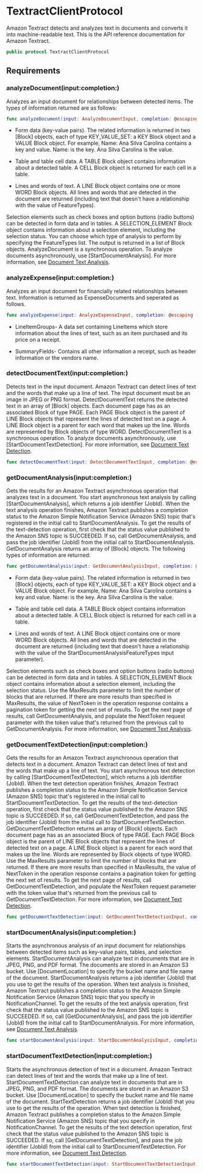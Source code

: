 # TextractClientProtocol

Amazon Textract detects and analyzes text in documents and converts it into machine-readable text. This is the API reference documentation for Amazon Textract.

``` swift
public protocol TextractClientProtocol 
```

## Requirements

### analyzeDocument(input:completion:)

Analyzes an input document for relationships between detected items. The types of information returned are as follows:

``` swift
func analyzeDocument(input: AnalyzeDocumentInput, completion: @escaping (ClientRuntime.SdkResult<AnalyzeDocumentOutputResponse, AnalyzeDocumentOutputError>) -> Void)
```

  - Form data (key-value pairs). The related information is returned in two \[Block\] objects, each of type KEY\_VALUE\_SET: a KEY Block object and a VALUE Block object. For example, Name: Ana Silva Carolina contains a key and value. Name: is the key. Ana Silva Carolina is the value.

  - Table and table cell data. A TABLE Block object contains information about a detected table. A CELL Block object is returned for each cell in a table.

  - Lines and words of text. A LINE Block object contains one or more WORD Block objects. All lines and words that are detected in the document are returned (including text that doesn't have a relationship with the value of FeatureTypes).

Selection elements such as check boxes and option buttons (radio buttons) can be detected in form data and in tables. A SELECTION\_ELEMENT Block object contains information about a selection element, including the selection status. You can choose which type of analysis to perform by specifying the FeatureTypes list. The output is returned in a list of Block objects. AnalyzeDocument is a synchronous operation. To analyze documents asynchronously, use \[StartDocumentAnalysis\]. For more information, see [Document Text Analysis](https://docs.aws.amazon.com/textract/latest/dg/how-it-works-analyzing.html).

### analyzeExpense(input:completion:)

Analyzes an input document for financially related relationships between text. Information is returned as ExpenseDocuments and seperated as follows.

``` swift
func analyzeExpense(input: AnalyzeExpenseInput, completion: @escaping (ClientRuntime.SdkResult<AnalyzeExpenseOutputResponse, AnalyzeExpenseOutputError>) -> Void)
```

  - LineItemGroups- A data set containing LineItems which store information about the lines of text, such as an item purchased and its price on a receipt.

  - SummaryFields- Contains all other information a receipt, such as header information or the vendors name.

### detectDocumentText(input:completion:)

Detects text in the input document. Amazon Textract can detect lines of text and the words that make up a line of text. The input document must be an image in JPEG or PNG format. DetectDocumentText returns the detected text in an array of \[Block\] objects. Each document page has as an associated Block of type PAGE. Each PAGE Block object is the parent of LINE Block objects that represent the lines of detected text on a page. A LINE Block object is a parent for each word that makes up the line. Words are represented by Block objects of type WORD. DetectDocumentText is a synchronous operation. To analyze documents asynchronously, use \[StartDocumentTextDetection\]. For more information, see [Document Text Detection](https://docs.aws.amazon.com/textract/latest/dg/how-it-works-detecting.html).

``` swift
func detectDocumentText(input: DetectDocumentTextInput, completion: @escaping (ClientRuntime.SdkResult<DetectDocumentTextOutputResponse, DetectDocumentTextOutputError>) -> Void)
```

### getDocumentAnalysis(input:completion:)

Gets the results for an Amazon Textract asynchronous operation that analyzes text in a document. You start asynchronous text analysis by calling \[StartDocumentAnalysis\], which returns a job identifier (JobId). When the text analysis operation finishes, Amazon Textract publishes a completion status to the Amazon Simple Notification Service (Amazon SNS) topic that's registered in the initial call to StartDocumentAnalysis. To get the results of the text-detection operation, first check that the status value published to the Amazon SNS topic is SUCCEEDED. If so, call GetDocumentAnalysis, and pass the job identifier (JobId) from the initial call to StartDocumentAnalysis. GetDocumentAnalysis returns an array of \[Block\] objects. The following types of information are returned:

``` swift
func getDocumentAnalysis(input: GetDocumentAnalysisInput, completion: @escaping (ClientRuntime.SdkResult<GetDocumentAnalysisOutputResponse, GetDocumentAnalysisOutputError>) -> Void)
```

  - Form data (key-value pairs). The related information is returned in two \[Block\] objects, each of type KEY\_VALUE\_SET: a KEY Block object and a VALUE Block object. For example, Name: Ana Silva Carolina contains a key and value. Name: is the key. Ana Silva Carolina is the value.

  - Table and table cell data. A TABLE Block object contains information about a detected table. A CELL Block object is returned for each cell in a table.

  - Lines and words of text. A LINE Block object contains one or more WORD Block objects. All lines and words that are detected in the document are returned (including text that doesn't have a relationship with the value of the StartDocumentAnalysisFeatureTypes input parameter).

Selection elements such as check boxes and option buttons (radio buttons) can be detected in form data and in tables. A SELECTION\_ELEMENT Block object contains information about a selection element, including the selection status. Use the MaxResults parameter to limit the number of blocks that are returned. If there are more results than specified in MaxResults, the value of NextToken in the operation response contains a pagination token for getting the next set of results. To get the next page of results, call GetDocumentAnalysis, and populate the NextToken request parameter with the token value that's returned from the previous call to GetDocumentAnalysis. For more information, see [Document Text Analysis](https://docs.aws.amazon.com/textract/latest/dg/how-it-works-analyzing.html).

### getDocumentTextDetection(input:completion:)

Gets the results for an Amazon Textract asynchronous operation that detects text in a document. Amazon Textract can detect lines of text and the words that make up a line of text. You start asynchronous text detection by calling \[StartDocumentTextDetection\], which returns a job identifier (JobId). When the text detection operation finishes, Amazon Textract publishes a completion status to the Amazon Simple Notification Service (Amazon SNS) topic that's registered in the initial call to StartDocumentTextDetection. To get the results of the text-detection operation, first check that the status value published to the Amazon SNS topic is SUCCEEDED. If so, call GetDocumentTextDetection, and pass the job identifier (JobId) from the initial call to StartDocumentTextDetection. GetDocumentTextDetection returns an array of \[Block\] objects. Each document page has as an associated Block of type PAGE. Each PAGE Block object is the parent of LINE Block objects that represent the lines of detected text on a page. A LINE Block object is a parent for each word that makes up the line. Words are represented by Block objects of type WORD. Use the MaxResults parameter to limit the number of blocks that are returned. If there are more results than specified in MaxResults, the value of NextToken in the operation response contains a pagination token for getting the next set of results. To get the next page of results, call GetDocumentTextDetection, and populate the NextToken request parameter with the token value that's returned from the previous call to GetDocumentTextDetection. For more information, see [Document Text Detection](https://docs.aws.amazon.com/textract/latest/dg/how-it-works-detecting.html).

``` swift
func getDocumentTextDetection(input: GetDocumentTextDetectionInput, completion: @escaping (ClientRuntime.SdkResult<GetDocumentTextDetectionOutputResponse, GetDocumentTextDetectionOutputError>) -> Void)
```

### startDocumentAnalysis(input:completion:)

Starts the asynchronous analysis of an input document for relationships between detected items such as key-value pairs, tables, and selection elements. StartDocumentAnalysis can analyze text in documents that are in JPEG, PNG, and PDF format. The documents are stored in an Amazon S3 bucket. Use \[DocumentLocation\] to specify the bucket name and file name of the document. StartDocumentAnalysis returns a job identifier (JobId) that you use to get the results of the operation. When text analysis is finished, Amazon Textract publishes a completion status to the Amazon Simple Notification Service (Amazon SNS) topic that you specify in NotificationChannel. To get the results of the text analysis operation, first check that the status value published to the Amazon SNS topic is SUCCEEDED. If so, call \[GetDocumentAnalysis\], and pass the job identifier (JobId) from the initial call to StartDocumentAnalysis. For more information, see [Document Text Analysis](https://docs.aws.amazon.com/textract/latest/dg/how-it-works-analyzing.html).

``` swift
func startDocumentAnalysis(input: StartDocumentAnalysisInput, completion: @escaping (ClientRuntime.SdkResult<StartDocumentAnalysisOutputResponse, StartDocumentAnalysisOutputError>) -> Void)
```

### startDocumentTextDetection(input:completion:)

Starts the asynchronous detection of text in a document. Amazon Textract can detect lines of text and the words that make up a line of text. StartDocumentTextDetection can analyze text in documents that are in JPEG, PNG, and PDF format. The documents are stored in an Amazon S3 bucket. Use \[DocumentLocation\] to specify the bucket name and file name of the document. StartTextDetection returns a job identifier (JobId) that you use to get the results of the operation. When text detection is finished, Amazon Textract publishes a completion status to the Amazon Simple Notification Service (Amazon SNS) topic that you specify in NotificationChannel. To get the results of the text detection operation, first check that the status value published to the Amazon SNS topic is SUCCEEDED. If so, call \[GetDocumentTextDetection\], and pass the job identifier (JobId) from the initial call to StartDocumentTextDetection. For more information, see [Document Text Detection](https://docs.aws.amazon.com/textract/latest/dg/how-it-works-detecting.html).

``` swift
func startDocumentTextDetection(input: StartDocumentTextDetectionInput, completion: @escaping (ClientRuntime.SdkResult<StartDocumentTextDetectionOutputResponse, StartDocumentTextDetectionOutputError>) -> Void)
```
